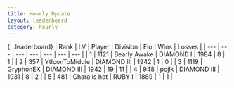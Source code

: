 ```yaml
---
title: Hourly Update
layout: leaderboard
category: hourly
---
```


{: .leaderboard}
| Rank | LV | Player | Division | Elo | Wins | Losses |
| --- | --- | --- | --- | --- | --- | --- |
| <span data-change="0">1</span> | 1121 | <span title="ID: 417840">Bearly Awake</span> | DIAMOND I | <span data-change="22">1984</span> | <span data-change="4">8</span> | <span data-change="1">1</span> |
| <span data-change="0">2</span> | 357 | <span title="ID: 108623">YtIconToMiddle</span> | DIAMOND III | <span data-change="0">1942</span> | <span data-change="0">1</span> | <span data-change="0">0</span> |
| <span data-change="0">3</span> | 1119 | <span title="ID: 315148">GryphonEX</span> | DIAMOND III | <span data-change="10">1942</span> | <span data-change="2">19</span> | <span data-change="1">11</span> |
| <span data-change="0">4</span> | 948 | <span title="ID: 4783">pojlk</span> | DIAMOND III | <span data-change="0">1931</span> | <span data-change="0">8</span> | <span data-change="0">2</span> |
| <span data-change="0">5</span> | 481 | <span title="ID: 382502">Chara is hot</span> | RUBY I | <span data-change="0">1889</span> | <span data-change="0">1</span> | <span data-change="0">1</span> |